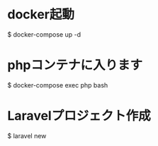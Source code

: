 # docker起動
$ docker-compose up -d

# phpコンテナに入ります
$ docker-compose exec php bash

# Laravelプロジェクト作成
$ laravel new
